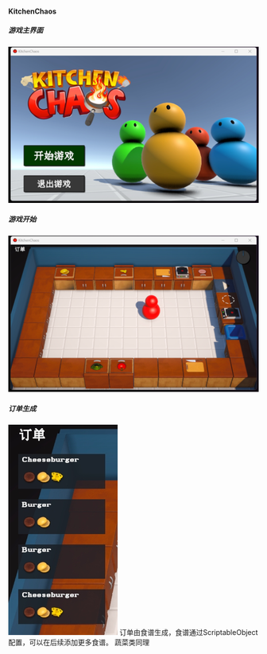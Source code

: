 #### KitchenChaos
##### 游戏主界面
![游戏主界面](/DemoImg/单机主界面.png)

##### 游戏开始
![游戏开始](/DemoImg/游玩界面.png)

##### 订单生成
![订单生成](/DemoImg/订单.png)
订单由食谱生成，食谱通过ScriptableObject配置，可以在后续添加更多食谱。
蔬菜类同理
